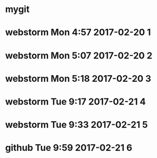 # mygit
# webstorm Mon 4:57 2017-02-20 1
# webstorm Mon 5:07 2017-02-20 2
# webstorm Mon 5:18 2017-02-20 3
# webstorm Tue 9:17 2017-02-21 4
# webstorm Tue 9:33 2017-02-21 5
# github Tue 9:59 2017-02-21 6
